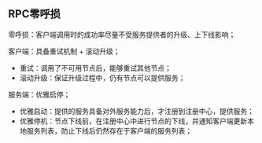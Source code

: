 

## RPC零呼损

零呼损：客户端调用时的成功率尽量不受服务提供者的升级、上下线影响；

客户端：具备重试机制 + 滚动升级；
- 重试：调用了不可用节点后，能够重试其他节点；
- 滚动升级：保证升级过程中，仍有节点可以提供服务；

服务端：优雅启停；
- 优雅启动：提供的服务具备对外服务能力后，才注册到注册中心，提供服务；
- 优雅停机：节点下线前，在注册中心中进行节点的下线，并通知客户端更新本地服务列表，防止下线后仍然存在于客户端的服务列表；
